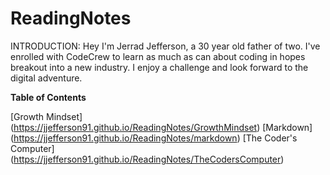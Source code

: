 # ReadingNotes

INTRODUCTION: Hey I'm Jerrad Jefferson, a 30 year old father of two. I've enrolled with CodeCrew to learn as much as can about coding in hopes breakout into a new industry. I enjoy a challenge and look forward to the digital adventure.

**Table of Contents**

[Growth Mindset] (https://jjefferson91.github.io/ReadingNotes/GrowthMindset)
[Markdown] (https://jjefferson91.github.io/ReadingNotes/markdown)
[The Coder's Computer] (https://jjefferson91.github.io/ReadingNotes/TheCodersComputer)
